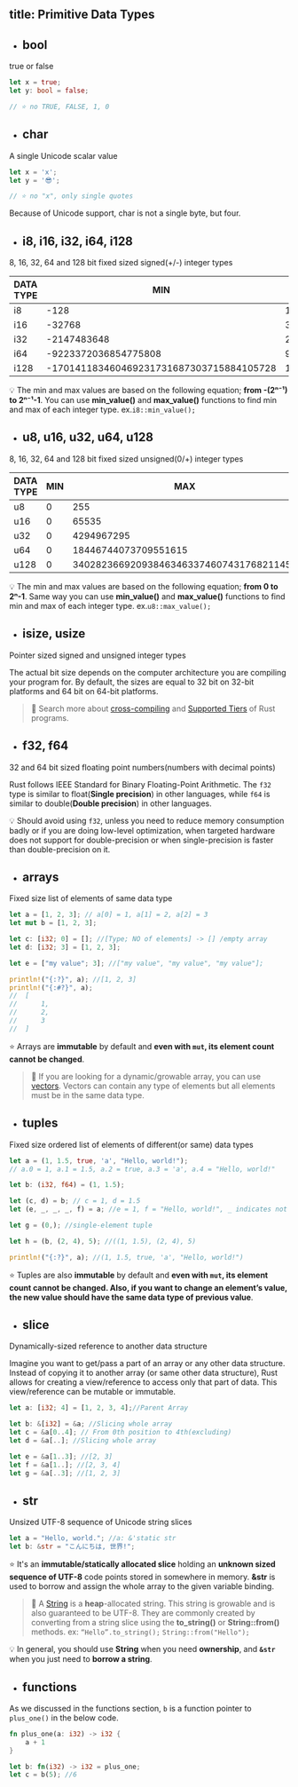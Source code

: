 title: Primitive Data Types
---

- ## bool
true or false

```rust
let x = true;
let y: bool = false;

// ⭐️ no TRUE, FALSE, 1, 0
```


- ## char
A single Unicode scalar value

```rust
let x = 'x';
let y = '😎';

// ⭐️ no "x", only single quotes
```
Because of Unicode support, char is not a single byte, but four.

- ## i8, i16, i32, i64, i128
8, 16, 32, 64 and 128 bit fixed sized signed(+/-) integer types

| DATA TYPE | MIN                                      | MAX                                     |
| --------- | ---------------------------------------- | --------------------------------------- |
| i8        | -128                                     | 127                                     |
| i16       | -32768                                   | 32767                                   |
| i32       | -2147483648                              | 2147483647                              |
| i64       | -9223372036854775808                     | 9223372036854775807                     |
| i128      | -170141183460469231731687303715884105728 | 170141183460469231731687303715884105727 |

💡 The min and max values are based on the following equation; **from -(2ⁿ⁻¹) to 2ⁿ⁻¹-1**. You can use **min_value()** and **max_value()** functions to find min and max of each integer type. ex.`i8::min_value();`


- ## u8, u16, u32, u64, u128
8, 16, 32, 64 and 128 bit fixed sized unsigned(0/+) integer types

| DATA TYPE | MIN | MAX                                     |
| --------- | --- | --------------------------------------- |
| u8        | 0   | 255                                     |
| u16       | 0   | 65535                                   |
| u32       | 0   | 4294967295                              |
| u64       | 0   | 18446744073709551615                    |
| u128      | 0   | 340282366920938463463374607431768211455 |

💡 The min and max values are based on the following equation; **from 0 to 2ⁿ-1**. Same way you can use **min_value()** and **max_value()** functions to find min and max of each integer type. ex.`u8::max_value();`


- ## isize, usize
Pointer sized signed and unsigned integer types

The actual bit size depends on the computer architecture you are compiling your program for. By default, the sizes are equal to 32 bit on 32-bit platforms and 64 bit on 64-bit platforms.

> 🔎 Search more about [cross-compiling](https://github.com/rust-lang/rustup.rs#cross-compilation) and [Supported Tiers](https://forge.rust-lang.org/platform-support.html) of Rust programs.


- ## f32, f64
32 and 64 bit sized floating point numbers(numbers with decimal points)

Rust follows IEEE Standard for Binary Floating-Point Arithmetic. The `f32` type is similar to float(**Single precision**) in other languages, while `f64` is similar to double(**Double precision**) in other languages.

💡 Should avoid using `f32`, unless you need to reduce memory consumption badly or if you are doing low-level optimization, when targeted hardware does not support for double-precision or when single-precision is faster than double-precision on it.


- ## arrays
Fixed size list of elements of same data type

```rust
let a = [1, 2, 3]; // a[0] = 1, a[1] = 2, a[2] = 3
let mut b = [1, 2, 3];

let c: [i32; 0] = []; //[Type; NO of elements] -> [] /empty array
let d: [i32; 3] = [1, 2, 3];

let e = ["my value"; 3]; //["my value", "my value", "my value"];

println!("{:?}", a); //[1, 2, 3]
println!("{:#?}", a);
//  [
//      1,
//      2,
//      3
//  ]
```

⭐️ Arrays are **immutable** by default and **even with `mut`, its element count cannot be changed**.

> 🔎 If you are looking for a dynamic/growable array, you can use [vectors](b1.vectors.html). Vectors can contain any type of elements but all elements must be in the same data type.


- ## tuples
Fixed size ordered list of elements of different(or same) data types

```rust
let a = (1, 1.5, true, 'a', "Hello, world!");
// a.0 = 1, a.1 = 1.5, a.2 = true, a.3 = 'a', a.4 = "Hello, world!"

let b: (i32, f64) = (1, 1.5);

let (c, d) = b; // c = 1, d = 1.5
let (e, _, _, _, f) = a; //e = 1, f = "Hello, world!", _ indicates not interested of that item

let g = (0,); //single-element tuple

let h = (b, (2, 4), 5); //((1, 1.5), (2, 4), 5)

println!("{:?}", a); //(1, 1.5, true, 'a', "Hello, world!")
```

⭐️ Tuples are also **immutable** by default and **even with `mut`, its element count cannot be changed. Also, if you want to change an element’s value, the new value should have the same data type of previous value**.


- ## slice
Dynamically-sized reference to another data structure

Imagine you want to get/pass a part of an array or any other data structure. Instead of copying it to another array (or same other data structure), Rust allows for creating a view/reference to access only that part of data. This view/reference can be mutable or immutable.

```rust
let a: [i32; 4] = [1, 2, 3, 4];//Parent Array

let b: &[i32] = &a; //Slicing whole array
let c = &a[0..4]; // From 0th position to 4th(excluding)
let d = &a[..]; //Slicing whole array

let e = &a[1..3]; //[2, 3]
let f = &a[1..]; //[2, 3, 4]
let g = &a[..3]; //[1, 2, 3]
```


- ## str
Unsized UTF-8 sequence of Unicode string slices

```rust
let a = "Hello, world."; //a: &'static str
let b: &str = "こんにちは, 世界!";
```

⭐️ It's an **immutable/statically allocated slice** holding an **unknown sized sequence of UTF-8** code points stored in somewhere in memory. **&str** is used to borrow and assign the whole array to the given variable binding.

> 🔎 A [String](https://doc.rust-lang.org/std/string/struct.String.html) is a **heap**-allocated string. This string is growable and is also guaranteed to be UTF-8. They are commonly created by converting from a string slice using the **to_string()** or **String::from()** methods. ex: `“Hello”.to_string();`  `String::from("Hello");`

💡 In general, you should use **String** when you need **ownership**, and **`&str`** when you just need to **borrow a string**.


- ## functions
As we discussed in the functions section, `b` is a function pointer to `plus_one()` in the below code.

```rust
fn plus_one(a: i32) -> i32 {
    a + 1
}

let b: fn(i32) -> i32 = plus_one;
let c = b(5); //6
```
